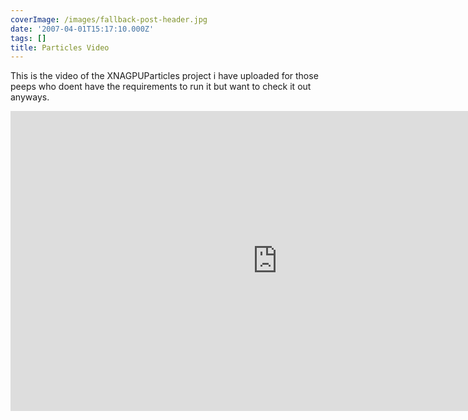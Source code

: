 ```yaml
---
coverImage: /images/fallback-post-header.jpg
date: '2007-04-01T15:17:10.000Z'
tags: []
title: Particles Video
---
```


This is the video of the XNAGPUParticles project i have uploaded for those peeps who doent have the requirements to run it but want to check it out anyways.<!-- more -->

<iframe width="853" height="480" src="https://www.youtube.com/embed/vxrg1YavBIg" frameborder="0" allow="accelerometer; autoplay; clipboard-write; encrypted-media; gyroscope; picture-in-picture"  allowfullscreen></iframe>